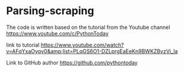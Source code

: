 # Parsing-scraping

The code is written based on the tutorial from the Youtube channel https://www.youtube.com/c/PythonToday   

link to tutorial   https://www.youtube.com/watch?v=AFqYxaOyqy0&amp;list=PLqGS6O1-DZLprgEaEeKn9BWKZBvzVi_la

Link to GitHub author  https://github.com/pythontoday
